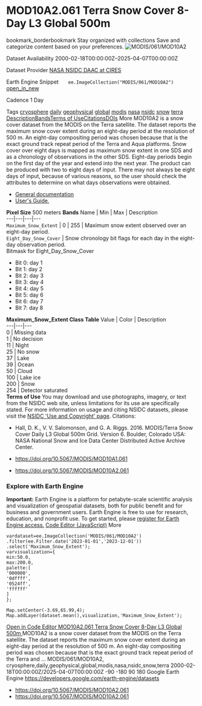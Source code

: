  
#  MOD10A2.061 Terra Snow Cover 8-Day L3 Global 500m 
bookmark_borderbookmark Stay organized with collections  Save and categorize content based on your preferences.
![MODIS/061/MOD10A2](https://developers.google.com/earth-engine/datasets/images/MODIS/MODIS_061_MOD10A2_sample.png) 

Dataset Availability
    2000-02-18T00:00:00Z–2025-04-07T00:00:00Z 

Dataset Provider
     [ NASA NSIDC DAAC at CIRES ](https://doi.org/10.5067/MODIS/MOD10A2.061) 

Earth Engine Snippet
     `    ee.ImageCollection("MODIS/061/MOD10A2")   ` [ open_in_new ](https://code.earthengine.google.com/?scriptPath=Examples:Datasets/MODIS/MODIS_061_MOD10A2) 

Cadence
    1 Day 

Tags
     [cryosphere](https://developers.google.com/earth-engine/datasets/tags/cryosphere) [daily](https://developers.google.com/earth-engine/datasets/tags/daily) [geophysical](https://developers.google.com/earth-engine/datasets/tags/geophysical) [global](https://developers.google.com/earth-engine/datasets/tags/global) [modis](https://developers.google.com/earth-engine/datasets/tags/modis) [nasa](https://developers.google.com/earth-engine/datasets/tags/nasa) [nsidc](https://developers.google.com/earth-engine/datasets/tags/nsidc) [snow](https://developers.google.com/earth-engine/datasets/tags/snow) [terra](https://developers.google.com/earth-engine/datasets/tags/terra)
[Description](https://developers.google.com/earth-engine/datasets/catalog/MODIS_061_MOD10A2#description)[Bands](https://developers.google.com/earth-engine/datasets/catalog/MODIS_061_MOD10A2#bands)[Terms of Use](https://developers.google.com/earth-engine/datasets/catalog/MODIS_061_MOD10A2#terms-of-use)[Citations](https://developers.google.com/earth-engine/datasets/catalog/MODIS_061_MOD10A2#citations)[DOIs](https://developers.google.com/earth-engine/datasets/catalog/MODIS_061_MOD10A2#dois) More
MOD10A2 is a snow cover dataset from the MODIS on the Terra satellite. The dataset reports the maximum snow cover extent during an eight-day period at the resolution of 500 m.
An eight-day compositing period was chosen because that is the exact ground track repeat period of the Terra and Aqua platforms. Snow cover over eight days is mapped as maximum snow extent in one SDS and as a chronology of observations in the other SDS. Eight-day periods begin on the first day of the year and extend into the next year. The product can be produced with two to eight days of input. There may not always be eight days of input, because of various reasons, so the user should check the attributes to determine on what days observations were obtained.
  * [General documentation](https://doi.org/10.5067/MODIS/MOD10A2.061)
  * [User's Guide](https://modis-snow-ice.gsfc.nasa.gov/uploads/snow_user_guide_C6.1_final_revised_april.pdf),


**Pixel Size** 500 meters 
**Bands**
Name | Min | Max | Description  
---|---|---|---  
`Maximum_Snow_Extent` |  0  |  255  | Maximum snow extent observed over an eight-day period.  
`Eight_Day_Snow_Cover` | Snow chronology bit flags for each day in the eight-day observation period.  
Bitmask for Eight_Day_Snow_Cover
  * Bit 0: day 1 
  * Bit 1: day 2 
  * Bit 2: day 3 
  * Bit 3: day 4 
  * Bit 4: day 5 
  * Bit 5: day 6 
  * Bit 6: day 7 
  * Bit 7: day 8 

  
**Maximum_Snow_Extent Class Table**
Value | Color | Description  
---|---|---  
0 | Missing data  
1 | No decision  
11 | Night  
25 | No snow  
37 | Lake  
39 | Ocean  
50 | Cloud  
100 | Lake ice  
200 | Snow  
254 | Detector saturated  
**Terms of Use**
You may download and use photographs, imagery, or text from the NSIDC web site, unless limitations for its use are specifically stated. For more information on usage and citing NSIDC datasets, please visit the [NSIDC 'Use and Copyright' page](https://nsidc.org/about/data-use-and-copyright).
Citations:
  * Hall, D. K., V. V. Salomonson, and G. A. Riggs. 2016. MODIS/Terra Snow Cover Daily L3 Global 500m Grid. Version 6. Boulder, Colorado USA: NASA National Snow and Ice Data Center Distributed Active Archive Center.


  * [ https://doi.org/10.5067/MODIS/MOD10A1.061 ](https://doi.org/10.5067/MODIS/MOD10A1.061)
  * [ https://doi.org/10.5067/MODIS/MOD10A2.061 ](https://doi.org/10.5067/MODIS/MOD10A2.061)


### Explore with Earth Engine
**Important:** Earth Engine is a platform for petabyte-scale scientific analysis and visualization of geospatial datasets, both for public benefit and for business and government users. Earth Engine is free to use for research, education, and nonprofit use. To get started, please [register for Earth Engine access.](https://console.cloud.google.com/earth-engine)
[Code Editor (JavaScript)](https://developers.google.com/earth-engine/datasets/catalog/MODIS_061_MOD10A2#code-editor-javascript-sample) More
```
vardataset=ee.ImageCollection('MODIS/061/MOD10A2')
.filter(ee.Filter.date('2023-01-01','2023-12-01'))
.select('Maximum_Snow_Extent');
varvisualization={
min:50.0,
max:200.0,
palette:[
'000000',
'0dffff',
'0524ff',
'ffffff'
]
};

Map.setCenter(-3.69,65.99,4);
Map.addLayer(dataset.mean(),visualization,'Maximum_Snow_Extent');
```
[ Open in Code Editor ](https://code.earthengine.google.com/?scriptPath=Examples:Datasets/MODIS/MODIS_061_MOD10A2)
[ MOD10A2.061 Terra Snow Cover 8-Day L3 Global 500m ](https://developers.google.com/earth-engine/datasets/catalog/MODIS_061_MOD10A2)
MOD10A2 is a snow cover dataset from the MODIS on the Terra satellite. The dataset reports the maximum snow cover extent during an eight-day period at the resolution of 500 m. An eight-day compositing period was chosen because that is the exact ground track repeat period of the Terra and …
MODIS/061/MOD10A2, cryosphere,daily,geophysical,global,modis,nasa,nsidc,snow,terra 
2000-02-18T00:00:00Z/2025-04-07T00:00:00Z
-90 -180 90 180 
Google Earth Engine
https://developers.google.com/earth-engine/datasets
  * [ https://doi.org/10.5067/MODIS/MOD10A2.061 ](https://doi.org/https://doi.org/10.5067/MODIS/MOD10A2.061)
  * [ https://doi.org/10.5067/MODIS/MOD10A2.061 ](https://doi.org/https://developers.google.com/earth-engine/datasets/catalog/MODIS_061_MOD10A2)


